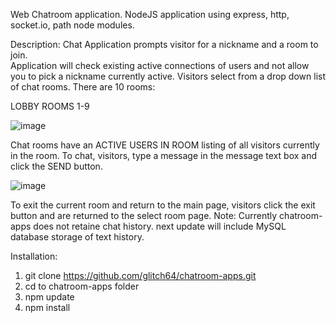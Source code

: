 Web Chatroom application. 
NodeJS application using express, http, socket.io, path node modules.

Description:
Chat Application prompts visitor for a nickname and a room to join.  
Application will check existing active connections of users and not allow you to pick a nickname currently active.
Visitors select from a drop down list of chat rooms.  There are 10 rooms:

LOBBY
ROOMS 1-9

![image](https://github.com/glitch64/chatroom-apps/assets/6064068/e1e5b7e0-eab4-4da8-a68c-f6c183d43f3d)

Chat rooms have an ACTIVE USERS IN ROOM listing of all visitors currently in the room.
To chat, visitors, type a message in the message text box and click the SEND button.

![image](https://github.com/glitch64/chatroom-apps/assets/6064068/93cc3008-7936-4a2f-bc56-48b18a427a5a)

To exit the current room and return to the main page, visitors click the exit button and are returned to the select room page.
Note:  Currently chatroom-apps does not retaine chat history.  next update will include MySQL database storage of text history.

Installation:

1. git clone https://github.com/glitch64/chatroom-apps.git
2. cd to chatroom-apps folder
3. npm update
4. npm install




